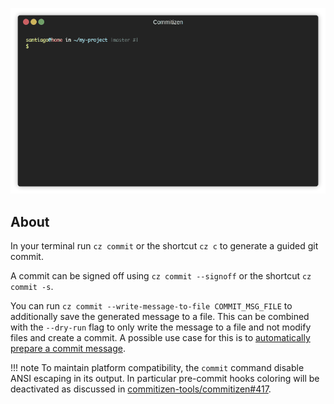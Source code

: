 ![Using commitizen cli](images/demo.gif)

## About

In your terminal run `cz commit` or the shortcut `cz c` to generate a guided git commit.

A commit can be signed off using `cz commit --signoff` or the shortcut `cz commit -s`.

You can run `cz commit --write-message-to-file COMMIT_MSG_FILE` to additionally save the
generated message to a file. This can be combined with the `--dry-run` flag to only
write the message to a file and not modify files and create a commit. A possible use
case for this is to [automatically prepare a commit message](./tutorials/auto_prepare_commit_message.md).

!!! note
    To maintain platform compatibility, the `commit` command disable ANSI escaping in its output.
    In particular pre-commit hooks coloring will be deactivated as discussed in [commitizen-tools/commitizen#417](https://github.com/commitizen-tools/commitizen/issues/417).
